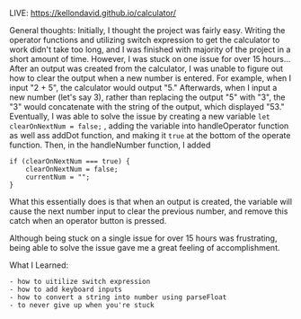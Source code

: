 LIVE: https://kellondavid.github.io/calculator/

General thoughts: Initially, I thought the project was fairly easy. Writing the operator functions and utilizing switch expression to get the calculator to work didn't take too long, and I was finished with majority of the project in a short amount of time. However, I was stuck on one issue for over 15 hours... After an output was created from the calculator, I was unable to figure out how to clear the output when a new number is entered. For example, when I input "2 + 5", the calculator would output "5." Afterwards, when I input a new number (let's say 3), rather than replacing the output "5" with "3", the "3" would concatenate with the string of the output, which displayed "53." Eventually, I was able to solve the issue by creating a new variable ```let clearOnNextNum = false;``` , adding the variable into handleOperator function as well ass addDot function, and making it ```true``` at the bottom of the operate function. Then, in the handleNumber function, I added 
```
if (clearOnNextNum === true) {
    clearOnNextNum = false;
    currentNum = "";
}
```

What this essentially does is that when an output is created, the variable will cause the next number input to clear the previous number, and remove this catch when an operator button is pressed.

Although being stuck on a single issue for over 15 hours was frustrating, being able to solve the issue gave me a great feeling of accomplishment.

What I Learned:

    - how to uitilize switch expression
    - how to add keyboard inputs
    - how to convert a string into number using parseFloat
    - to never give up when you're stuck